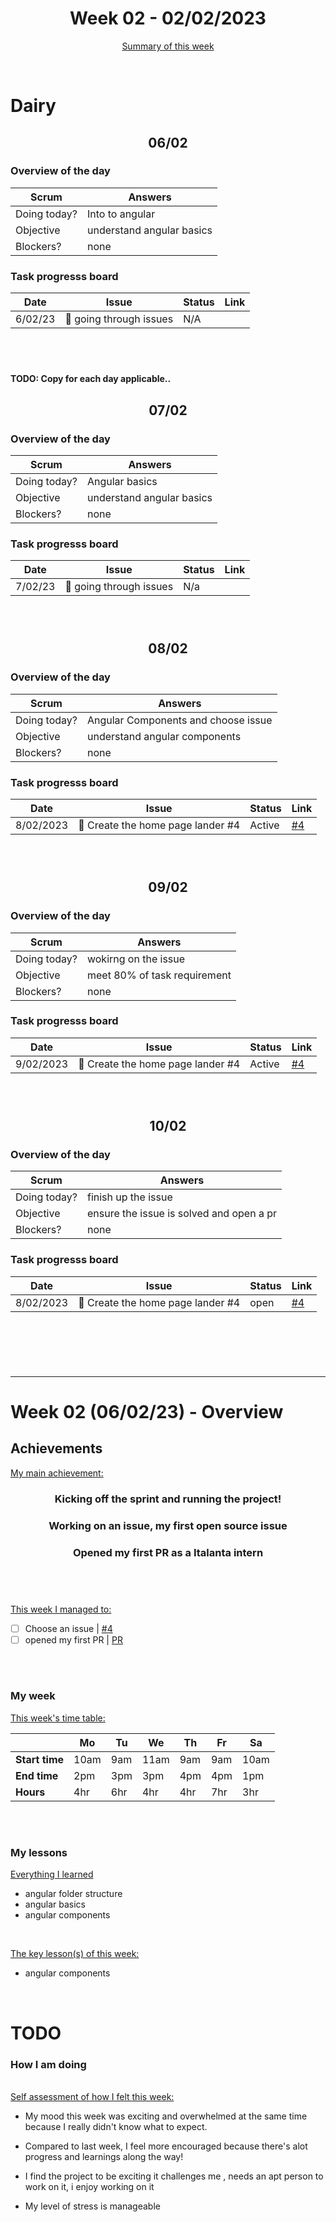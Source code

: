 

<!-- 
  Welcome to your weekly agenda.
  In this agenda, you will note down day to day progress.
-->

<h1 align="center">Week 02 - 02/02/2023</h1>

<p align="center"><a href="#summary">Summary of this week</a></p>

<br/>
<!-- 
  -- SECTION: OVERVIEW
  -- For each day, fill out your dairy
  -->

<h1>Dairy</h1>

<h2 align="center">06/02</h2>

### Overview of the day

<!-- Fill out the daily scrum table 
  -- Doing today? - What are you working on today?
  -- Objective?   - What do you hope to achieve today?
  -- Blockers?    - Any blockers? Anywhere you need help?
-->

| Scrum	       | Answers 	| 
|----------	   |-------	  |
| Doing today? |  Into to angular        |
| Objective    |      understand angular basics    |
| Blockers?    |      none    |

### Task progresss board

<!-- List all the tasks and bounties in progress this week -->

| Date     	| Issue 	| Status 	| Link 	|
|----------	|-------	|--------	|------	|
| 6/02/23 	| 🏇 going through issues | N/A | 

<br/>

#

**TODO: Copy for each day applicable..**

<h2 align="center">07/02</h2>

### Overview of the day

<!-- Fill out the daily scrum table 
  -- Doing today? - What are you working on today?
  -- Objective?   - What do you hope to achieve today?
  -- Blockers?    - Any blockers? Anywhere you need help?
-->

| Scrum	       | Answers 	| 
|----------	   |-------	  |
| Doing today? |  Angular basics       |
| Objective    |      understand angular basics    |
| Blockers?    |      none    |

### Task progresss board

<!-- List all the tasks and bounties in progress this week -->

| Date     	| Issue 	| Status 	| Link 	|
|----------	|-------	|--------	|------	|
| 7/02/23 	| 🏇 going through issues | N/a | 

<br/>

#


<h2 align="center">08/02</h2>

### Overview of the day

<!-- Fill out the daily scrum table 
  -- Doing today? - What are you working on today?
  -- Objective?   - What do you hope to achieve today?
  -- Blockers?    - Any blockers? Anywhere you need help?
-->

| Scrum	       | Answers 	| 
|----------	   |-------	  |
| Doing today? |  Angular Components and choose issue    |
| Objective    |      understand angular components    |
| Blockers?    |      none    |

### Task progresss board

<!-- List all the tasks and bounties in progress this week -->

| Date     	| Issue 	| Status 	| Link 	|
|----------	|-------	|--------	|------	|
| 8/02/2023	| 🏇 Create the home page lander #4| Active  | [#4](https://github.com/italanta/elewa-group/issues/4) |

<br/>

#

<h2 align="center">09/02</h2>

### Overview of the day

<!-- Fill out the daily scrum table 
  -- Doing today? - What are you working on today?
  -- Objective?   - What do you hope to achieve today?
  -- Blockers?    - Any blockers? Anywhere you need help?
-->

| Scrum	       | Answers 	| 
|----------	   |-------	  |
| Doing today? |  wokirng on the issue   |
| Objective    |      meet 80% of task requirement  |
| Blockers?    |      none    |

### Task progresss board

<!-- List all the tasks and bounties in progress this week -->

| Date     	| Issue 	| Status 	| Link 	|
|----------	|-------	|--------	|------	|
| 9/02/2023	| 🏇 Create the home page lander #4| Active  | [#4](https://github.com/italanta/elewa-group/issues/4) |

<br/>

#

<h2 align="center">10/02</h2>

### Overview of the day

<!-- Fill out the daily scrum table 
  -- Doing today? - What are you working on today?
  -- Objective?   - What do you hope to achieve today?
  -- Blockers?    - Any blockers? Anywhere you need help?
-->

| Scrum	       | Answers 	| 
|----------	   |-------	  |
| Doing today? | finish up the issue    |
| Objective    |    ensure the issue is solved and open a pr   |
| Blockers?    |      none    |

### Task progresss board

<!-- List all the tasks and bounties in progress this week -->

| Date     	| Issue 	| Status 	| Link 	|
|----------	|-------	|--------	|------	|
| 8/02/2023	| 🏇 Create the home page lander #4| open | [#4](https://github.com/italanta/elewa-group/issues/4) |

<br/>

#

<br/>

<hr id="summary" />
<!-- Fill this section at the end of each week, -->

# Week 02 (06/02/23) - Overview

<!-- What was your main achievement -->
<h2>Achievements</h2>

<u>My main achievement:</u>

<!-- Write the achievement you are most proud off in one line! -->
<h3 align="center">Kicking off the sprint and running the project!</h3>
<h3 align="center">Working on an issue, my first open source issue</h3>
<h3 align="center">Opened my first PR as a Italanta intern</h3>

<br/>

#

<!-- List all your achievement -->
<u>This week I managed to:</u>

- [ ] Choose an issue | [#4](https://github.com/italanta/elewa-group/issues/4)
- [ ] opened my first PR  | [PR](https://github.com/italanta/elewa-group/pull/114)

<br/>

#

### My week
<!-- Keep track of your time table daily -->
<u>This week's time table:</u>

|                | Mo | Tu 	| We 	| Th | Fr | Sa |
|---             |---	|---	|---  |--- |--- |--- |
| **Start time** |  10am  |9am     | 11am    |  9am  | 9am   |  10am  |
| **End time**	 |  2pm  | 3pm    |   3pm  |  4pm  |  4pm  | 1pm    |
| **Hours**	     |  4hr | 6hr  | 4hr | 4hr | 7hr | 3hr |

<br/>

#


### My lessons
<!-- What did I learn? -->
<u>Everything I learned</u>

  * angular folder structure
  * angular basics
  * angular components

<br/>

<u>The key lesson(s) of this week:</u>

* angular components

<br/>

# TODO

### How I am doing

<br/>
<u>Self assessment of how I felt this week:</u>

- My mood this week was exciting and overwhelmed at the same time because I really didn't know what to expect.
  
- Compared to last week, I feel more encouraged  because there's alot progress and learnings along the way!

- I find the project to be exciting it challenges me , needs an apt person to work on it, i enjoy working on it

- My level of stress is manageable